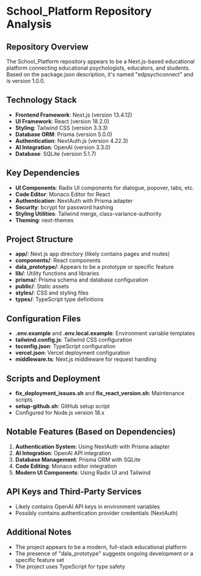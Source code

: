 # School_Platform Repository Analysis

## Repository Overview
The School_Platform repository appears to be a Next.js-based educational platform connecting educational psychologists, educators, and students. Based on the package.json description, it's named "edpsychconnect" and is version 1.0.0.

## Technology Stack
- **Frontend Framework**: Next.js (version 13.4.12)
- **UI Framework**: React (version 18.2.0)
- **Styling**: Tailwind CSS (version 3.3.3)
- **Database ORM**: Prisma (version 5.0.0)
- **Authentication**: NextAuth.js (version 4.22.3)
- **AI Integration**: OpenAI (version 3.3.0)
- **Database**: SQLite (version 5.1.7)

## Key Dependencies
- **UI Components**: Radix UI components for dialogue, popover, tabs, etc.
- **Code Editor**: Monaco Editor for React
- **Authentication**: NextAuth with Prisma adapter
- **Security**: bcrypt for password hashing
- **Styling Utilities**: Tailwind merge, class-variance-authority
- **Theming**: next-themes

## Project Structure
- **app/**: Next.js app directory (likely contains pages and routes)
- **components/**: React components
- **dala_prototype/**: Appears to be a prototype or specific feature
- **lib/**: Utility functions and libraries
- **prisma/**: Prisma schema and database configuration
- **public/**: Static assets
- **styles/**: CSS and styling files
- **types/**: TypeScript type definitions

## Configuration Files
- **.env.example** and **.env.local.example**: Environment variable templates
- **tailwind.config.js**: Tailwind CSS configuration
- **tsconfig.json**: TypeScript configuration
- **vercel.json**: Vercel deployment configuration
- **middleware.ts**: Next.js middleware for request handling

## Scripts and Deployment
- **fix_deployment_issues.sh** and **fix_react_version.sh**: Maintenance scripts
- **setup-github.sh**: GitHub setup script
- Configured for Node.js version 18.x

## Notable Features (Based on Dependencies)
1. **Authentication System**: Using NextAuth with Prisma adapter
2. **AI Integration**: OpenAI API integration
3. **Database Management**: Prisma ORM with SQLite
4. **Code Editing**: Monaco editor integration
5. **Modern UI Components**: Using Radix UI and Tailwind

## API Keys and Third-Party Services
- Likely contains OpenAI API keys in environment variables
- Possibly contains authentication provider credentials (NextAuth)

## Additional Notes
- The project appears to be a modern, full-stack educational platform
- The presence of "dala_prototype" suggests ongoing development or a specific feature set
- The project uses TypeScript for type safety
